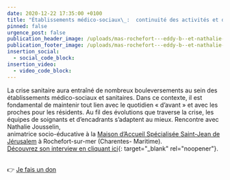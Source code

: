 ```yaml
---
date: 2020-12-22 17:35:00 +0100
title: "Établissements médico-sociaux\_:  continuité des activités et des liens familiaux, enjeux majeurs de la crise sanitaire"
pinned: false
urgence_post: false
publication_header_image: /uploads/mas-rochefort---eddy-b--et-nathalie-j.jpg
publication_footer_image: /uploads/mas-rochefort---eddy-b--et-nathalie-j.jpg
insertion_social:
  - social_code_block:
insertion_video:
  - video_code_block:
---
```


La crise sanitaire aura entra&icirc;né de nombreux bouleversements au sein des établissements médico-sociaux et sanitaires. Dans ce contexte, il est fondamental de maintenir tout lien avec le quotidien &laquo; d’avant &raquo; et avec les proches pour les résidents. Au fil des évolutions que traverse la crise, les équipes de soignants et d’encadrants s’adaptent au mieux. Rencontre avec Nathalie Jousselin,<br>animatrice socio-éducative &agrave; la [Maison d’Accueil Spécialisée Saint-Jean de Jérusalem](https://etablissements.ordredemaltefrance.org/handicap/saint-jean-jerusalem/) &agrave; Rochefort-sur-mer (Charentes- Maritime).<br>[Découvrez son interview en cliquant ici](https://www.ordredemaltefrance.org/actualites/sante/etablissements-medico-sociaux-le-maintien-des-activites-et-des-liens-familiaux-un-enjeu-majeur){: target="_blank" rel="noopener"}.

<br>👉&nbsp;[Je fais un don](https://don.ordredemaltefrance.org/b/mon-don)

